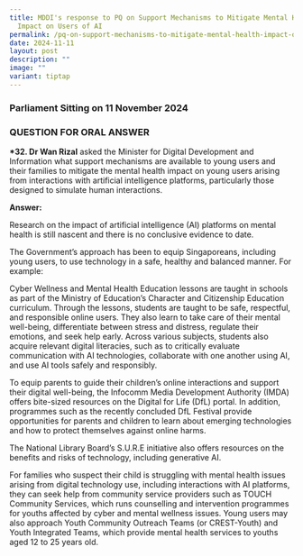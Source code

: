 ```yaml
---
title: MDDI's response to PQ on Support Mechanisms to Mitigate Mental Health
  Impact on Users of AI
permalink: /pq-on-support-mechanisms-to-mitigate-mental-health-impact-on-users-of-ai/
date: 2024-11-11
layout: post
description: ""
image: ""
variant: tiptap
---
```

<h3>Parliament Sitting on 11 November 2024</h3>
<h3>QUESTION FOR ORAL ANSWER</h3>
<p><strong>*32. Dr Wan Rizal</strong> asked the Minister for Digital Development
and Information what support mechanisms are available to young users and
their families to mitigate the mental health impact on young users arising
from interactions with artificial intelligence platforms, particularly
those designed to simulate human interactions.</p>
<p><strong>Answer:</strong>
</p>
<p>Research on the impact of artificial intelligence (AI) platforms on mental
health is still nascent and there is no conclusive evidence to date.</p>
<p>The Government’s approach has been to equip Singaporeans, including young
users, to use technology in a safe, healthy and balanced manner. For example:</p>
<p>Cyber Wellness and Mental Health Education lessons are taught in schools
as part of the Ministry of Education’s Character and Citizenship Education
curriculum. Through the lessons, students are taught to be safe, respectful,
and responsible online users. They also learn to take care of their mental
well-being, differentiate between stress and distress, regulate their emotions,
and seek help early. Across various subjects, students also acquire relevant
digital literacies, such as to critically evaluate communication with AI
technologies, collaborate with one another using AI, and use AI tools safely
and responsibly.</p>
<p>To equip parents to guide their children’s online interactions and support
their digital well-being, the Infocomm Media Development Authority (IMDA)
offers bite-sized resources on the Digital for Life (DfL) portal. In addition,
programmes such as the recently concluded DfL Festival provide opportunities
for parents and children to learn about emerging technologies and how to
protect themselves against online harms.</p>
<p>The National Library Board’s S.U.R.E initiative also offers resources
on the benefits and risks of technology, including generative AI.</p>
<p>For families who suspect their child is struggling with mental health
issues arising from digital technology use, including interactions with
AI platforms, they can seek help from community service providers such
as TOUCH Community Services, which runs counselling and intervention programmes
for youths affected by cyber and mental wellness issues. Young users may
also approach Youth Community Outreach Teams (or CREST-Youth) and Youth
Integrated Teams, which provide mental health services to youths aged 12
to 25 years old.</p>
